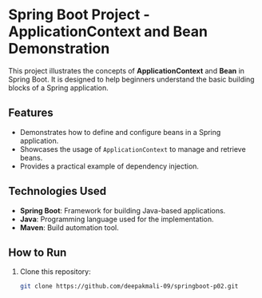 # Spring Boot Project - ApplicationContext and Bean Demonstration  

This project illustrates the concepts of **ApplicationContext** and **Bean** in Spring Boot. It is designed to help beginners understand the basic building blocks of a Spring application.  

## **Features**  
- Demonstrates how to define and configure beans in a Spring application.  
- Showcases the usage of `ApplicationContext` to manage and retrieve beans.  
- Provides a practical example of dependency injection.  

## **Technologies Used**  
- **Spring Boot**: Framework for building Java-based applications.  
- **Java**: Programming language used for the implementation.  
- **Maven**: Build automation tool.  

## **How to Run**  
1. Clone this repository:  
   ```bash  
   git clone https://github.com/deepakmali-09/springboot-p02.git  
